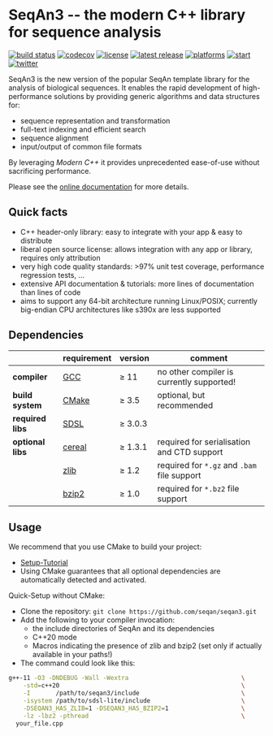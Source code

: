 # SeqAn3 -- the modern C++ library for sequence analysis

<!--
    SPDX-FileCopyrightText: 2006-2024 Knut Reinert & Freie Universität Berlin
    SPDX-FileCopyrightText: 2016-2024 Knut Reinert & MPI für molekulare Genetik
    SPDX-License-Identifier: CC-BY-4.0
-->

[![build status][1]][2]
[![codecov][3]][4]
[![license][5]][6]
[![latest release][7]][8]
[![platforms][9]][10]
[![start][11]][12]
[![twitter][13]][14]

<!--
    Above uses reference-style links with numbers.
    See also https://github.com/adam-p/markdown-here/wiki/Markdown-Cheatsheet#links.

    For example, `[![build status][1]][2]` evaluates to the following:
        `[link_text][2]`
        `[2]` is a reference to a link, i.e. `[link_text](https://...)`

        `[link_text]` = `[![build status][1]]`
        `[1]` is once again a reference to a link - this time an image, i.e. `[![build status](https://...)]
        `![build status]` is the text that should be displayed if the linked resource (`[1]`) is not available

    `[![build status][1]][2]` hence means:
    Show the picture linked under `[1]`. In case it cannot be displayed, show the text "build status" instead.
    The picture, or alternative text, should link to `[2]`.
-->

[1]: https://img.shields.io/github/actions/workflow/status/seqan/seqan3/ci_linux.yml?branch=main&style=flat&logo=github&label=SeqAn3%20CI "Open GitHub actions page"
[2]: https://github.com/seqan/seqan3/actions?query=branch%3Amain
[3]: https://codecov.io/gh/seqan/seqan3/branch/main/graph/badge.svg?token=BH1FQiBBle "Open Codecov page"
[4]: https://codecov.io/gh/seqan/seqan3
[5]: https://img.shields.io/badge/license-BSD-green.svg "Open Copyright page"
[6]: https://docs.seqan.de/seqan3/main_user/about_copyright.html
[7]: https://img.shields.io/github/release/seqan/seqan3.svg "Get the latest release"
[8]: https://github.com/seqan/seqan3/releases/latest
[9]: https://img.shields.io/badge/platform-linux%20%7C%20bsd%20%7C%20osx-informational.svg "Read more about our API"
[10]: https://docs.seqan.de/seqan3/main_user/about_api.html
[11]: https://img.shields.io/github/stars/seqan/seqan3.svg?style=social "See who starred us"
[12]: https://github.com/seqan/seqan3/stargazers
[13]: https://img.shields.io/twitter/follow/SeqAnLib.svg?label=follow&style=social "Follow us on Twitter"
[14]: https://twitter.com/seqanlib

SeqAn3 is the new version of the popular SeqAn template library for the analysis of biological sequences.
It enables the rapid development of high-performance solutions by providing generic algorithms and data structures
for:

  * sequence representation and transformation
  * full-text indexing and efficient search
  * sequence alignment
  * input/output of common file formats

By leveraging *Modern C++* it provides unprecedented ease-of-use without sacrificing performance.

Please see the [online documentation](https://docs.seqan.de/seqan3/main_user/) for more details.

## Quick facts

  * C++ header-only library: easy to integrate with your app & easy to distribute
  * liberal open source license: allows integration with any app or library, requires only attribution
  * very high code quality standards: >97% unit test coverage, performance regression tests, ...
  * extensive API documentation & tutorials: more lines of documentation than lines of code
  * aims to support any 64-bit architecture running Linux/POSIX; currently big-endian CPU architectures
    like s390x are less supported

## Dependencies

|                   | requirement                                          | version  | comment                                     |
|-------------------|------------------------------------------------------|----------|---------------------------------------------|
|**compiler**       | [GCC](https://gcc.gnu.org)                           | ≥ 11     | no other compiler is currently supported!   |
|**build system**   | [CMake](https://cmake.org)                           | ≥ 3.5    | optional, but recommended                   |
|**required libs**  | [SDSL](https://github.com/xxsds/sdsl-lite)           | ≥ 3.0.3  |                                             |
|**optional libs**  | [cereal](https://github.com/USCiLab/cereal)          | ≥ 1.3.1  | required for serialisation and CTD support  |
|                   | [zlib](https://github.com/madler/zlib)               | ≥ 1.2    | required for `*.gz` and `.bam` file support |
|                   | [bzip2](https://www.sourceware.org/bzip2)            | ≥ 1.0    | required for `*.bz2` file support           |

## Usage

We recommend that you use CMake to build your project:

  * [Setup-Tutorial](https://docs.seqan.de/seqan3/main_user/setup.html)
  * Using CMake guarantees that all optional dependencies are automatically detected and activated.

Quick-Setup without CMake:

  * Clone the repository: `git clone https://github.com/seqan/seqan3.git`
  * Add the following to your compiler invocation:
    * the include directories of SeqAn and its dependencies
    * C++20 mode
    * Macros indicating the presence of zlib and bzip2 (set only if actually available in your paths!)
  * The command could look like this:
```sh
g++-11 -O3 -DNDEBUG -Wall -Wextra                               \
    -std=c++20                                                  \
    -I       /path/to/seqan3/include                            \
    -isystem /path/to/sdsl-lite/include                         \
    -DSEQAN3_HAS_ZLIB=1 -DSEQAN3_HAS_BZIP2=1                    \
    -lz -lbz2 -pthread                                          \
  your_file.cpp
```
